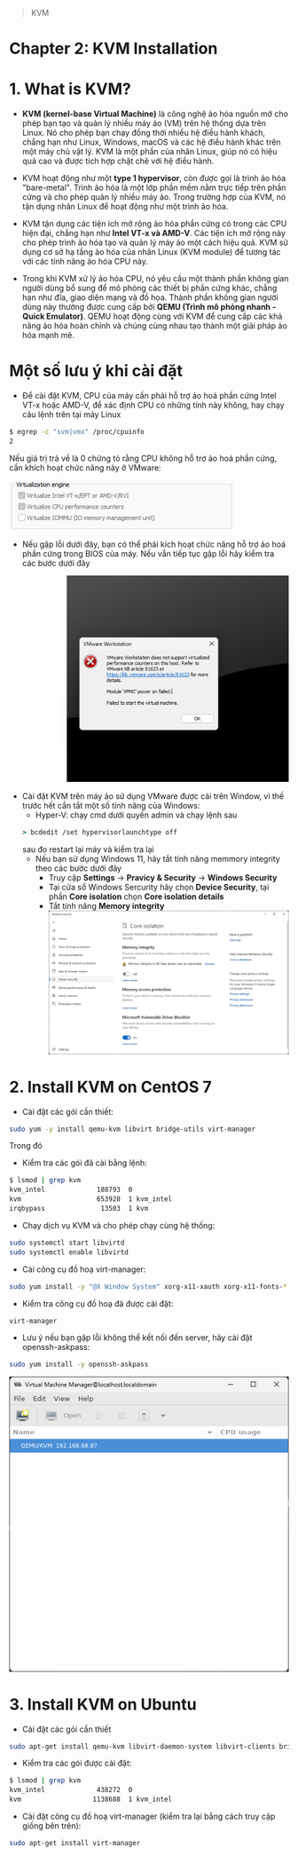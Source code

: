 >KVM
# Chapter 2: KVM Installation
# 1. What is KVM?
- **KVM (kernel-base Virtual Machine)** là công nghệ ảo hóa nguồn mở cho phép bạn tạo và quản lý nhiều máy ảo (VM) trên hệ thống dựa trên Linux. Nó cho phép bạn chạy đồng thời nhiều hệ điều hành khách, chẳng hạn như Linux, Windows, macOS và các hệ điều hành khác trên một máy chủ vật lý. KVM là một phần của nhân Linux, giúp nó có hiệu quả cao và được tích hợp chặt chẽ với hệ điều hành.

- KVM hoạt động như một **type 1 hypervisor**, còn được gọi là trình ảo hóa "bare-metal". Trình ảo hóa là một lớp phần mềm nằm trực tiếp trên phần cứng và cho phép quản lý nhiều máy ảo. Trong trường hợp của KVM, nó tận dụng nhân Linux để hoạt động như một trình ảo hóa.

- KVM tận dụng các tiện ích mở rộng ảo hóa phần cứng có trong các CPU hiện đại, chẳng hạn như **Intel VT-x và AMD-V**. Các tiện ích mở rộng này cho phép trình ảo hóa tạo và quản lý máy ảo một cách hiệu quả. KVM sử dụng cơ sở hạ tầng ảo hóa của nhân Linux (KVM module) để tương tác với các tính năng ảo hóa CPU này.

- Trong khi KVM xử lý ảo hóa CPU, nó yêu cầu một thành phần không gian người dùng bổ sung để mô phỏng các thiết bị phần cứng khác, chẳng hạn như đĩa, giao diện mạng và đồ họa. Thành phần không gian người dùng này thường được cung cấp bởi **QEMU (Trình mô phỏng nhanh - Quick Emulator)**. QEMU hoạt động cùng với KVM để cung cấp các khả năng ảo hóa hoàn chỉnh và chúng cùng nhau tạo thành một giải pháp ảo hóa mạnh mẽ.
# Một số lưu ý khi cài đặt
- Để cài đặt KVM, CPU của máy cần phải hỗ trợ ảo hoá phần cứng Intel VT-x hoặc AMD-V, để xác định CPU có những tính này không, hay chạy câu lệnh trên tại máy Linux
```bash
$ egrep -c "svm|vmx" /proc/cpuinfo
2
```
Nếu giá trị trả về là 0 chứng tỏ rằng CPU không hỗ trợ ảo hoá phần cứng, cần khích hoạt chức năng này ở VMware:

![noimg](./img/setupcpuvir.png)
- Nếu gặp lỗi dưới đây, bạn có thể phải kích hoạt chức năng hỗ trợ ảo hoá phần cứng trong BIOS của máy. Nếu vẫn tiếp tục gặp lỗi hãy kiểm tra các bước dưới đây

![noimg](./img/errorcpuvir.png)
- Cài đặt KVM trên máy ảo sử dụng VMware được cài trên Window, vì thế trước hết cần tắt một số tính năng của Windows:
    - Hyper-V: chạy cmd dưới quyền admin và chạy lệnh sau
    ```cmd
    > bcdedit /set hypervisorlaunchtype off
    ```
    sau đo restart lại máy và kiểm tra lại
    - Nếu bạn sử dụng Windows 11, hãy tắt tính năng memmory integrity theo các bước dưới đây
        - Truy cập **Settings** -> **Pravicy & Security** -> **Windows Security**
        - Tại cửa sổ Windows Sercurity hãy chọn **Device Security**, tại phần **Core isolation** chọn **Core isolation details**
        - Tắt tính năng **Memory integrity** 
        ![noimg](./img/memiso.png)
# 2. Install KVM on CentOS 7
- Cài đặt các gói cần thiết:
```bash
sudo yum -y install qemu-kvm libvirt bridge-utils virt-manager
```
Trong đó 
- Kiểm tra các gói đã cài bằng lệnh:
```bash
$ lsmod | grep kvm
kvm_intel             188793  0
kvm                   653928  1 kvm_intel
irqbypass              13503  1 kvm
```
- Chạy dịch vụ KVM và cho phép chạy cùng hệ thống:
```bash
sudo systemctl start libvirtd
sudo systemctl enable libvirtd
```
- Cài công cụ đồ hoạ virt-manager:
```bash
sudo yum install -y "@X Window System" xorg-x11-xauth xorg-x11-fonts-* xorg-x11-utils
```
- Kiểm tra công cụ đồ hoạ đã được cài đặt:
```bash
virt-manager
```
- Lưu ý nếu bạn gặp lỗi không thể kết nối đến server, hãy cài đặt openssh-askpass:
```bash
sudo yum install -y openssh-askpass
```
![noimg](./img/virthome.png)
# 3. Install KVM on Ubuntu
- Cài đặt các gói cần thiết
```bash
sudo apt-get install qemu-kvm libvirt-daemon-system libvirt-clients bridge-utils
```
- Kiểm tra các gói được cài đặt:
```bash
$ lsmod | grep kvm
kvm_intel             438272  0
kvm                  1138688  1 kvm_intel
```
- Cài đặt công cụ đồ hoạ virt-manager (kiểm tra lại bằng cách truy cập giống bên trên):
```bash
sudo apt-get install virt-manager
```